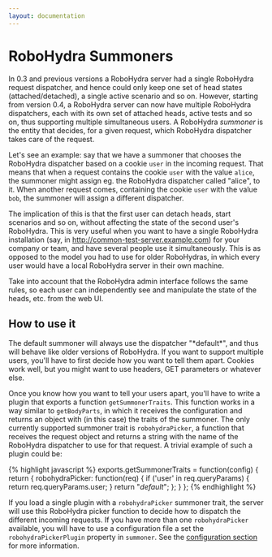 ```yaml
---
layout: documentation
---
```

RoboHydra Summoners
===================

In 0.3 and previous versions a RoboHydra server had a single RoboHydra
request dispatcher, and hence could only keep one set of head states
(attached/detached), a single active scenario and so on. However,
starting from version 0.4, a RoboHydra server can now have multiple
RoboHydra dispatchers, each with its own set of attached heads, active
tests and so on, thus supporting multiple simultaneous users. A
RoboHydra _summoner_ is the entity that decides, for a given request,
which RoboHydra dispatcher takes care of the request.

Let's see an example: say that we have a summoner that chooses the
RoboHydra dispatcher based on a cookie `user` in the incoming
request. That means that when a request contains the cookie `user`
with the value `alice`, the summoner might assign eg. the RoboHydra
dispatcher called "alice", to it. When another request comes,
containing the cookie `user` with the value `bob`, the summoner will
assign a different dispatcher.

The implication of this is that the first user can detach heads, start
scenarios and so on, without affecting the state of the second user's
RoboHydra. This is very useful when you want to have a single
RoboHydra installation (say, in http://common-test-server.example.com)
for your company or team, and have several people use it
simultaneously. This is as opposed to the model you had to use for
older RoboHydras, in which every user would have a local RoboHydra
server in their own machine.

Take into account that the RoboHydra admin interface follows the same
rules, so each user can independently see and manipulate the state of
the heads, etc. from the web UI.

How to use it
-------------

The default summoner will always use the dispatcher "\*default\*", and
thus will behave like older versions of RoboHydra. If you want to
support multiple users, you'll have to first decide how you want to
tell them apart. Cookies work well, but you might want to use headers,
GET parameters or whatever else.

Once you know how you want to tell your users apart, you'll have to
write a plugin that exports a function `getSummonerTraits`. This
function works in a way similar to `getBodyParts`, in which it
receives the configuration and returns an object with (in this case)
the traits of the summoner. The only currently supported summoner
trait is `robohydraPicker`, a function that receives the request
object and returns a string with the name of the RoboHydra dispatcher
to use for that request. A trivial example of such a plugin could be:

{% highlight javascript %}
exports.getSummonerTraits = function(config) {
    return {
        robohydraPicker: function(req) {
            if ('user' in req.queryParams) {
                return req.queryParams.user;
            }
            return "*default*";
        };
    }
};
{% endhighlight %}

If you load a single plugin with a `robohydraPicker` summoner trait,
the server will use this RoboHydra picker function to decide how to
dispatch the different incoming requests. If you have more than one
`robohydraPicker` available, you will have to use a configuration file
a set the `robohydraPickerPlugin` property in `summoner`. See the
[configuration section](../configuration) for more information.
